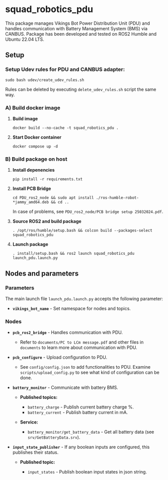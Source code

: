 # squad_robotics_pdu

This package manages Vikings Bot Power Distribution Unit (PDU) and handles communication with Battery Management System (BMS) via CANBUS. Package has been developed and tested on ROS2 Humble and Ubuntu 22.04 LTS.



## Setup

### Setup Udev rules for PDU and CANBUS adapter:
```
sudo bash udev/create_udev_rules.sh
```
Rules can be deleted by executing ```delete_udev_rules.sh``` script the same way.



### A) Build docker image

1. __Build image__
    ```
    docker build --no-cache -t squad_robotics_pdu .
    ```

2. __Start Docker container__
    ```
    docker compose up -d
    ```

### B) Build package on host

1. __Install depenencies__
    ```
    pip install -r requirements.txt
    ```

2. __Install PCB Bridge__
    ```
    cd PDU_ros2_node && sudo apt install ./ros-humble-robot-*jammy_amd64.deb && cd ..
    ```
    In case of problems, see ```PDU_ros2_node/PCB bridge setup 25032024.pdf```.
3. __Source ROS2 and build package__
    ```
    . /opt/ros/humble/setup.bash && colcon build --packages-select squad_robotics_pdu
    ```

4. __Launch package__
    ```
    . install/setup.bash && ros2 launch squad_robotics_pdu launch_pdu.launch.py
    ```


## Nodes and parameters
### Parameters
The main launch file ```launch_pdu.launch.py``` accepts the following parameter:

* __```vikings_bot_name```__ - Set namespace for nodes and topics.

### Nodes
* __```pcb_ros2_bridge```__ - Handles communication with PDU.
                
    * Refer to ```documents/PC to LCm message.pdf``` and other files in ```documents``` to learn more about communication with PDU.

* __```pcb_configure```__ - Upload configuration to PDU.
    
    * See ```config/config.json``` to add functionalities to PDU. Examine ```scripts/upload_config.py``` to see what kind of configuration can be done.

* __```battery_monitor```__ - Communicate with battery BMS.

    * __Published topics:__
    
        * ```battery_charge``` - Publish current battery charge %.
        * ```battery_current``` - Publish battery current in mA.

    * __Service:__

        * ```battery_monitor/get_battery_data``` - Get all battery data (see ```srv/GetBatteryData.srv```).

* __```input_state_publisher```__ - If any boolean inputs are configured, this publishes their status.

    * __Published topic:__
        
        * ```input_states``` - Publish boolean input states in json string.
